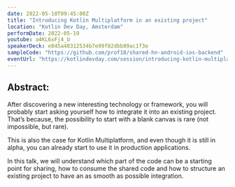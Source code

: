 ```yaml
---
date: 2022-05-10T09:45:00Z
title: "Introducing Kotlin Multiplatform in an existing project"
location: "Kotlin Dev Day, Amsterdam"
performDate: 2022-05-19
youtube: a4KL6xFj4_U
speakerDeck: e045a48312534b7e99f02dbb89ac1f3e
sampleCode: "https://github.com/prof18/shared-hn-android-ios-backend"
eventUrl: "https://kotlindevday.com/session/introducing-kotlin-multiplatform-in-existing-project/"
---
```


## Abstract:

After discovering a new interesting technology or framework, you will probably start asking yourself how to integrate it into an existing project. That’s because, the possibility to start with a blank canvas is rare (not impossible, but rare).

This is also the case for Kotlin Multiplatform, and even though it is still in alpha, you can already start to use it in production applications.

In this talk, we will understand which part of the code can be a starting point for sharing, how to consume the shared code and how to structure an existing project to have an as smooth as possible integration.

